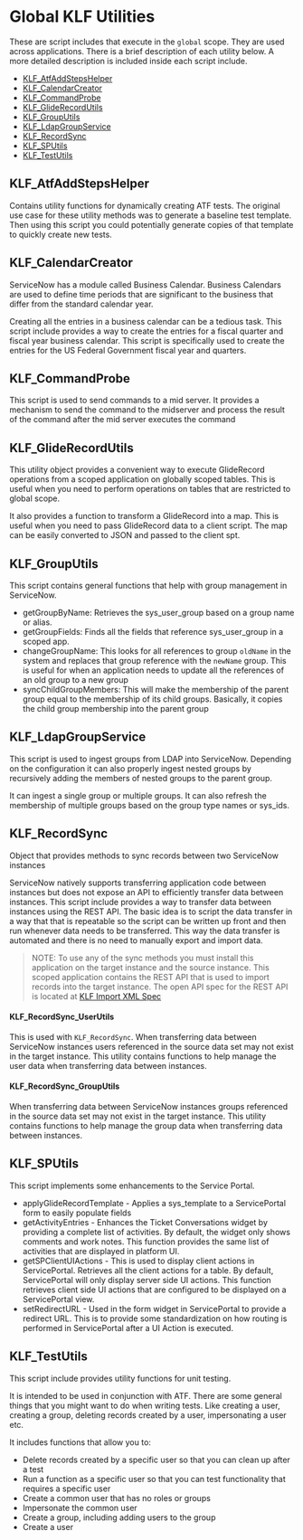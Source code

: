 # Global KLF Utilities

These are script includes that execute in the `global` scope. They are used across applications. There is a brief description of each utility below. A more detailed description is included inside each script include.
- [KLF_AtfAddStepsHelper](#KLF_AtfAddStepsHelper)
- [KLF_CalendarCreator](#KLF_CalendarCreator)
- [KLF_CommandProbe](#KLF_CommandProbe)
- [KLF_GlideRecordUtils](#KLF_GlideRecordUtils)
- [KLF_GroupUtils](#KLF_GroupUtils)
- [KLF_LdapGroupService](#KLF_LdapGroupService)
- [KLF_RecordSync](#KLF_RecordSync)
- [KLF_SPUtils](#KLF_SPUtils)
- [KLF_TestUtils](#KLF_TestUtils)

## KLF_AtfAddStepsHelper

Contains utility functions for dynamically creating ATF tests. The original use case for these utility methods was to
generate a baseline test template. Then using this script you could potentially generate copies of that template to
quickly create new tests.

## KLF_CalendarCreator

ServiceNow has a module called Business Calendar. Business Calendars are used to define time
periods that are significant to the business that differ from the standard calendar year.

Creating all the entries in a business calendar can be a tedious task. This script include
provides a way to create the entries for a fiscal quarter and fiscal year business calendar.
This script is specifically used to create the entries for the US Federal Government fiscal
year and quarters.

## KLF_CommandProbe

This script is used to send commands to a mid server. It provides a mechanism to send the command to the midserver and
process the result of the command after the mid server executes the command

## KLF_GlideRecordUtils

This utility object provides a convenient way to execute GlideRecord operations from a scoped application
on globally scoped tables. This is useful when you need to perform operations on tables that are restricted
to global scope.

It also provides a function to transform a GlideRecord into a map. This is useful when you need to pass
GlideRecord data to a client script. The map can be easily converted to JSON and passed to the client spt.

## KLF_GroupUtils

This script contains general functions that help with group management in ServiceNow.
- getGroupByName: Retrieves the sys_user_group based on a group name or alias.
- getGroupFields: Finds all the fields that reference sys_user_group in a scoped app.
- changeGroupName: This looks for all references to group `oldName` in the system and replaces 
that group reference with the `newName` group. This is useful for when an application needs to update all the references of an old group
to a new group
- syncChildGroupMembers: This will make the membership of the parent group equal to the membership of its child groups. Basically, it copies the child group membership
into the parent group

## KLF_LdapGroupService

This script is used to ingest groups from LDAP into ServiceNow. Depending on the configuration
it can also properly ingest nested groups by recursively adding the members of nested groups
to the parent group.

It can ingest a single group or multiple groups. It can also refresh the membership of multiple
groups based on the group type names or sys_ids.

## KLF_RecordSync

Object that provides methods to sync records between two ServiceNow instances

ServiceNow natively supports transferring application code between instances but does not expose an API to efficiently transfer data between instances.
This script include provides a way to transfer data between instances using the REST API. The basic idea is to script the data transfer in a way that
that is repeatable so the script can be written up front and then run whenever data needs to be transferred. This way the data transfer is automated
and there is no need to manually export and import data.

> NOTE: To use any of the sync methods you must install this application on the target
instance and the source instance. This scoped application contains the REST API that is used to import records into
the target instance. The open API spec for the REST API is located at 
[KLF Import XML Spec](klf_import_xml_spec.yaml)

#### KLF_RecordSync_UserUtils

This is used with `KLF_RecordSync`. When transferring data between ServiceNow instances users referenced in the source data set may not exist 
in the target instance. This utility contains functions to help manage the user data when transferring
data between instances.

#### KLF_RecordSync_GroupUtils

When transferring data between ServiceNow instances groups referenced in the source data set may not exist 
in the target instance. This utility contains functions to help manage the group data when transferring
data between instances.

## KLF_SPUtils

This script implements some enhancements to the Service Portal.

- applyGlideRecordTemplate - Applies a sys_template to a ServicePortal form to easily populate fields
- getActivityEntries - Enhances the Ticket Conversations widget by providing a complete list of activities.
By default, the widget only shows comments and work notes. This function provides the same list of activities
that are displayed in platform UI.
- getSPClientUIActions - This is used to display client actions in ServicePortal. Retrieves all the client actions for a table.
By default, ServicePortal will only display server side UI actions. This function retrieves client side UI actions that are
configured to be displayed on a ServicePortal view.
- setRedirectURL - Used in the form widget in ServicePortal to provide a redirect URL. This is to provide some standardization on
how routing is performed in ServicePortal after a UI Action is executed.

## KLF_TestUtils

This script include provides utility functions for unit testing.

It is intended to be used in conjunction with ATF. There are some general things that you might want to do when writing tests.
Like creating a user, creating a group, deleting records created by a user, impersonating a user etc.

It includes functions that allow you to:
- Delete records created by a specific user so that you can clean up after a test
- Run a function as a specific user so that you can test functionality that requires a specific user
- Create a common user that has no roles or groups
- Impersonate the common user
- Create a group, including adding users to the group
- Create a user
